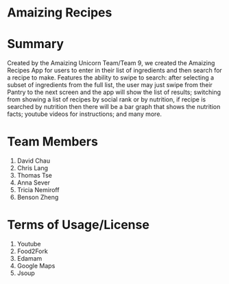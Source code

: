 # Amaizing Recipes
# Summary
 Created by the Amaizing Unicorn Team/Team 9, we created the Amaizing Recipes App for users to enter
 in their list of ingredients and then search for a recipe to make. Features the ability to swipe to search:
 after selecting a subset of ingredients from the full list, the user may just swipe from their Pantry to
 the next screen and the app will show the list of results; switching from showing a list of recipes by
 social rank or by nutrition, if recipe is searched by nutrition then there will be a bar graph that shows
 the nutrition facts; youtube videos for instructions; and many more.
# Team Members
 1. David Chau
 2. Chris Lang
 3. Thomas Tse
 4. Anna Sever
 5. Tricia Nemiroff
 6. Benson Zheng
 
# Terms of Usage/License
 1. Youtube
 2. Food2Fork
 3. Edamam
 4. Google Maps
 5. Jsoup
 
